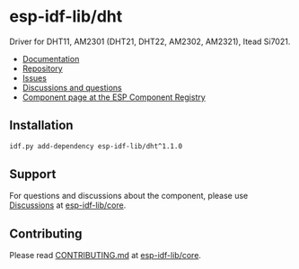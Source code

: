 # esp-idf-lib/dht

Driver for DHT11, AM2301 (DHT21, DHT22, AM2302, AM2321), Itead Si7021.

* [Documentation](https://esp-idf-lib.github.io/dht/)
* [Repository](https://github.com/esp-idf-lib/dht)
* [Issues](https://github.com/esp-idf-lib/dht/issues)
* [Discussions and questions](https://github.com/esp-idf-lib/core/discussions)
* [Component page at the ESP Component Registry](https://components.espressif.com/components/esp-idf-lib/dht)

## Installation

```sh
idf.py add-dependency esp-idf-lib/dht^1.1.0
```

## Support

For questions and discussions about the component, please use
[Discussions](https://github.com/esp-idf-lib/core/discussions)
at [esp-idf-lib/core](https://github.com/esp-idf-lib/core).

## Contributing

Please read [CONTRIBUTING.md](https://github.com/esp-idf-lib/core/blob/main/CONTRIBUTING.md)
at [esp-idf-lib/core](https://github.com/esp-idf-lib/core).
